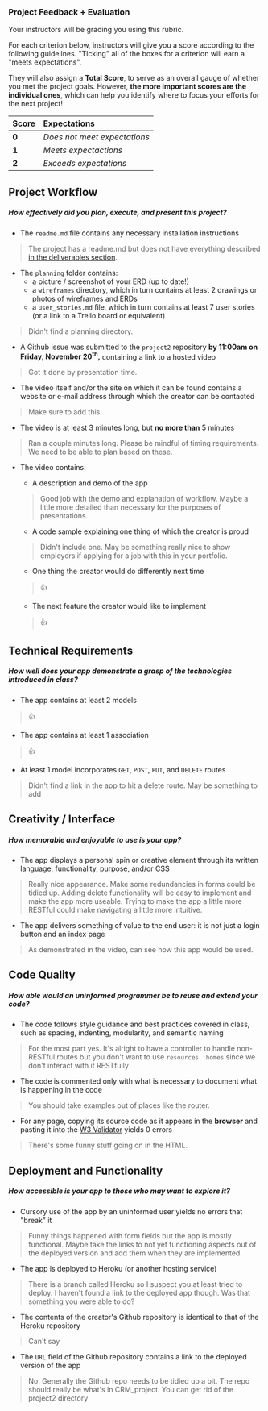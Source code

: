### Project Feedback + Evaluation

Your instructors will be grading you using this rubric.

For each criterion below, instructors will give you a score according to the following guidelines. "Ticking" all of the boxes for a criterion will earn a "meets expectations".

They will also assign a **Total Score**, to serve as an overall gauge of whether you met the project goals. However, __the more important scores are the individual ones__, which can help you identify where to focus your efforts for the next project!

| Score | Expectations |
| :---- | :----------- |
| **0** | _Does not meet expectations_ |
| **1** | _Meets expectactions_ |
| **2** | _Exceeds expectations_ |

## Project Workflow
##### How effectively did you plan, execute, and present this project?
- The `readme.md` file contains any necessary installation instructions

> The project has a readme.md but does not have everything described [in the deliverables section](https://github.com/ga-dc/project2#deliverables).

- The `planning` folder contains:
  - a picture / screenshot of your ERD (up to date!)
  - a `wireframes` directory, which in turn contains at least 2 drawings or photos of wireframes and ERDs
  - a `user_stories.md` file, which in turn contains at least 7 user stories (or a link to a Trello board or equivalent)

> Didn't find a planning directory.

- A Github issue was submitted to the `project2` repository **by 11:00am on Friday, November 20<sup>th</sup>,** containing a link to a hosted video

> Got it done by presentation time.

- The video itself and/or the site on which it can be found contains a website or e-mail address through which the creator can be contacted

> Make sure to add this.

- The video is at least 3 minutes long, but **no more than** 5 minutes

> Ran a couple minutes long. Please be mindful of timing requirements. We need to be able to plan based on these.

- The video contains:
  - A description and demo of the app

  > Good job with the demo and explanation of workflow. Maybe a little more detailed than necessary for the purposes of presentations.

  - A code sample explaining one thing of which the creator is proud

  > Didn't include one. May be something really nice to show employers if applying for a job with this in your portfolio.

  - One thing the creator would do differently next time

  > :+1:

  - The next feature the creator would like to implement

  > :+1:

## Technical Requirements
##### How well does your app demonstrate a grasp of the technologies introduced in class?
- The app contains at least 2 models

> :+1:

- The app contains at least 1 association

> :+1:

- At least 1 model incorporates `GET`, `POST`, `PUT`, and `DELETE` routes

> Didn't find a link in the app to hit a delete route. May be something to add

## Creativity / Interface
##### How memorable and enjoyable to use is your app?
- The app displays a personal spin or creative element through its written language, functionality, purpose, and/or CSS

> Really nice appearance. Make some redundancies in forms could be tidied up. Adding delete functionality will be easy to implement and make the app more useable. Trying to make the app a little more RESTful could make navigating a little more intuitive.

- The app delivers something of value to the end user: it is not just a login button and an index page

> As demonstrated in the video, can see how this app would be used.

## Code Quality
##### How able would an uninformed programmer be to reuse and extend your code?
- The code follows style guidance and best practices covered in class, such as spacing, indenting, modularity, and semantic naming

> For the most part yes. It's alright to have a controller to handle non-RESTful routes but you don't want to use `resources :homes` since we don't interact with it RESTfully

- The code is commented only with what is necessary to document what is happening in the code

> You should take examples out of places like the router.

- For any page, copying its source code as it appears in the **browser** and pasting it into the [W3 Validator](http://validator.w3.org) yields 0 errors

> There's some funny stuff going on in the HTML.

## Deployment and Functionality
##### How accessible is your app to those who may want to explore it?
- Cursory use of the app by an uninformed user yields no errors that "break" it

> Funny things happened with form fields but the app is mostly functional. Maybe take the links to not yet functioning aspects out of the deployed version and add them when they are implemented.

- The app is deployed to Heroku (or another hosting service)

> There is a branch called Heroku so I suspect you at least tried to deploy. I haven't found a link to the deployed app though. Was that something you were able to do?

- The contents of the creator's Github repository is identical to that of the Heroku repository

> Can't say

- The `URL` field of the Github repository contains a link to the deployed version of the app

> No. Generally the Github repo needs to be tidied up a bit. The repo should really be what's in CRM_project. You can get rid of the project2 directory
